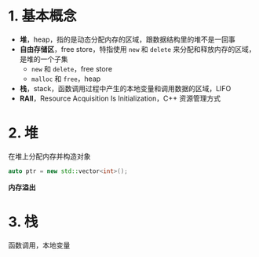 # 1. 基本概念
* **堆**，heap，指的是动态分配内存的区域，跟数据结构里的堆不是一回事
* **自由存储区**，free store，特指使用 `new` 和 `delete` 来分配和释放内存的区域，是堆的一个子集
  * `new` 和 `delete`，free store
  * `malloc` 和 `free`，heap
* **栈**，stack，函数调用过程中产生的本地变量和调用数据的区域，LIFO
* **RAII**，Resource Acquisition Is Initialization，C++ 资源管理方式

# 2. 堆
在堆上分配内存并构造对象
```c++
auto ptr = new std::vector<int>();
```

**内存溢出**

# 3. 栈
函数调用，本地变量

